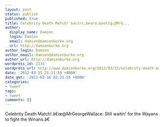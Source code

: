 ```yaml
---
layout: post
status: publish
published: true
title: Celebrity Death Match! &acirc;&euro;&oelig;@MrG...
author:
  display_name: Damien
  login: Damien
  email: damien@damienburke.org
  url: http://damienburke.org
author_login: Damien
author_email: damien@damienburke.org
author_url: http://damienburke.org
wordpress_id: 2135
wordpress_url: http://www.damienburke.org/2012/03/15/celebrity-death-match-%e2%80%9cmrg/
date: '2012-03-15 21:21:55 +0000'
date_gmt: '2012-03-16 02:21:55 +0000'
categories:
- tweet
tags:
- tweet
comments: []
---
```

<p>Celebrity Death Match! &acirc;&euro;&oelig;@MrGeorgeWallace: Still waitin' for the Wayans to fight the Winans.&acirc;&euro;</p>

